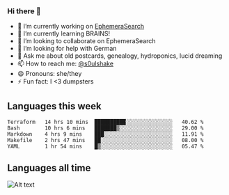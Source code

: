 ### Hi there 👋

<!--
**soulshake/soulshake** is a ✨ _special_ ✨ repository because its `README.md` (this file) appears on your GitHub profile.

Here are some ideas to get you started:

- 🔭 I’m currently working on ...
- 🌱 I’m currently learning ...
- 👯 I’m looking to collaborate on ...
- 🤔 I’m looking for help with ...
- 💬 Ask me about ...
- 📫 How to reach me: ...
- 😄 Pronouns: ...
- ⚡ Fun fact: ...
-->


- 🔭 I’m currently working on [EphemeraSearch](https://www.ephemerasearch.com/)
- 🌱 I’m currently learning BRAINS!
- 👯 I’m looking to collaborate on EphemeraSearch
- 🤔 I’m looking for help with German
- 💬 Ask me about old postcards, genealogy, hydroponics, lucid dreaming
- 📫 How to reach me: [@s0ulshake](https://twitter.com/soulshake)
- 😄 Pronouns: she/they
- ⚡ Fun fact: I <3 dumpsters

## Languages this week

<!--START_SECTION:waka-->
```text
Terraform   14 hrs 10 mins  ██████████░░░░░░░░░░░░░░░   40.62 % 
Bash        10 hrs 6 mins   ███████▒░░░░░░░░░░░░░░░░░   29.00 % 
Markdown    4 hrs 9 mins    ███░░░░░░░░░░░░░░░░░░░░░░   11.91 % 
Makefile    2 hrs 47 mins   ██░░░░░░░░░░░░░░░░░░░░░░░   08.00 % 
YAML        1 hr 54 mins    █▒░░░░░░░░░░░░░░░░░░░░░░░   05.47 % 
```
<!--END_SECTION:waka-->

## Languages all time
![Alt text](https://wakatime.com/share/@aj/6aa10b67-a5e9-4fb1-acaf-8692f4385172.svg)
